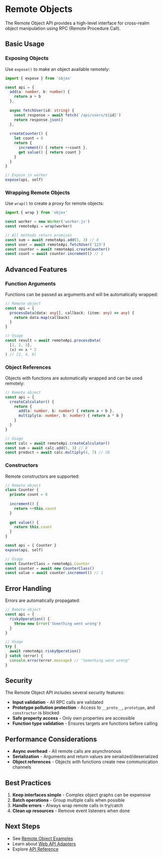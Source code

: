 # Remote Objects

The Remote Object API provides a high-level interface for cross-realm object manipulation using RPC (Remote Procedure Call).

## Basic Usage

### Exposing Objects

Use `expose()` to make an object available remotely:

```typescript
import { expose } from 'objex'

const api = {
  add(a: number, b: number) {
    return a + b
  },
  
  async fetchUser(id: string) {
    const response = await fetch(`/api/users/${id}`)
    return response.json()
  },
  
  createCounter() {
    let count = 0
    return {
      increment() { return ++count },
      get value() { return count }
    }
  }
}

// Expose in worker
expose(api, self)
```

### Wrapping Remote Objects

Use `wrap()` to create a proxy for remote objects:

```typescript
import { wrap } from 'objex'

const worker = new Worker('worker.js')
const remoteApi = wrap(worker)

// All methods return promises
const sum = await remoteApi.add(5, 3) // 8
const user = await remoteApi.fetchUser('123')
const counter = await remoteApi.createCounter()
const count = await counter.increment() // 1
```

## Advanced Features

### Function Arguments

Functions can be passed as arguments and will be automatically wrapped:

```typescript
// Remote object
const api = {
  processData(data: any[], callback: (item: any) => any) {
    return data.map(callback)
  }
}

// Usage
const result = await remoteApi.processData(
  [1, 2, 3], 
  (x) => x * 2
) // [2, 4, 6]
```

### Object References

Objects with functions are automatically wrapped and can be used remotely:

```typescript
// Remote object
const api = {
  createCalculator() {
    return {
      add(a: number, b: number) { return a + b },
      multiply(a: number, b: number) { return a * b }
    }
  }
}

// Usage
const calc = await remoteApi.createCalculator()
const sum = await calc.add(5, 3) // 8
const product = await calc.multiply(4, 7) // 28
```

### Constructors

Remote constructors are supported:

```typescript
// Remote object
class Counter {
  private count = 0
  
  increment() {
    return ++this.count
  }
  
  get value() {
    return this.count
  }
}

const api = { Counter }
expose(api, self)

// Usage
const CounterClass = remoteApi.Counter
const counter = await new CounterClass()
const value = await counter.increment() // 1
```

## Error Handling

Errors are automatically propagated:

```typescript
// Remote object
const api = {
  riskyOperation() {
    throw new Error('Something went wrong')
  }
}

// Usage
try {
  await remoteApi.riskyOperation()
} catch (error) {
  console.error(error.message) // "Something went wrong"
}
```

## Security

The Remote Object API includes several security features:

- **Input validation** - All RPC calls are validated
- **Prototype pollution protection** - Access to `__proto__`, `prototype`, and `constructor` is blocked
- **Safe property access** - Only own properties are accessible
- **Function type validation** - Ensures targets are functions before calling

## Performance Considerations

- **Async overhead** - All remote calls are asynchronous
- **Serialization** - Arguments and return values are serialized/deserialized
- **Object references** - Objects with functions create new communication channels

## Best Practices

1. **Keep interfaces simple** - Complex object graphs can be expensive
2. **Batch operations** - Group multiple calls when possible
3. **Handle errors** - Always wrap remote calls in try/catch
4. **Clean up resources** - Remove event listeners when done

## Next Steps

- See [Remote Object Examples](/examples/remote-object)
- Learn about [Web API Adapters](/guide/web-api-adapters)
- Explore [API Reference](/api/remote-object)